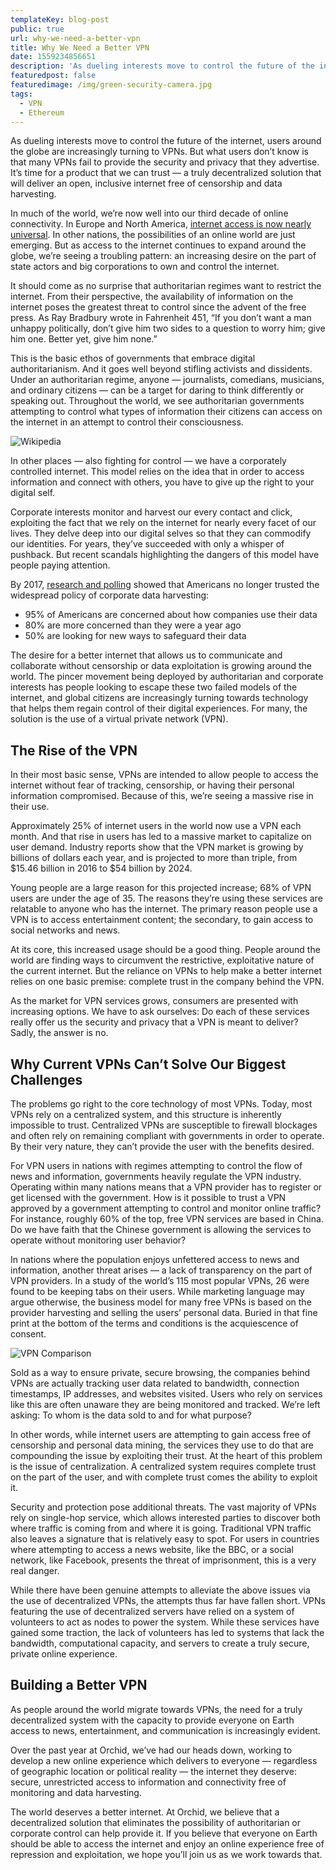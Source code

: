 ```yaml
---
templateKey: blog-post
public: true
url: why-we-need-a-better-vpn
title: Why We Need a Better VPN
date: 1559234856651
description: 'As dueling interests move to control the future of the internet, users around the globe are increasingly turning to VPNs.'
featuredpost: false
featuredimage: /img/green-security-camera.jpg
tags:
  - VPN
  - Ethereum
---
```

As dueling interests move to control the future of the internet, users around the globe are increasingly turning to VPNs. But what users don’t know is that many VPNs fail to provide the security and privacy that they advertise. It’s time for a product that we can trust — a truly decentralized solution that will deliver an open, inclusive internet free of censorship and data harvesting.

In much of the world, we’re now well into our third decade of online connectivity. In Europe and North America, [internet access is now nearly universal](https://supplygem.com/internet-usage-statistics/). In other nations, the possibilities of an online world are just emerging. But as access to the internet continues to expand around the globe, we’re seeing a troubling pattern: an increasing desire on the part of state actors and big corporations to own and control the internet.

It should come as no surprise that authoritarian regimes want to restrict the internet. From their perspective, the availability of information on the internet poses the greatest threat to control since the advent of the free press. As Ray Bradbury wrote in Fahrenheit 451, “If you don’t want a man unhappy politically, don’t give him two sides to a question to worry him; give him one. Better yet, give him none.”

This is the basic ethos of governments that embrace digital authoritarianism. And it goes well beyond stifling activists and dissidents. Under an authoritarian regime, anyone — journalists, comedians, musicians, and ordinary citizens — can be a target for daring to think differently or speaking out. Throughout the world, we see authoritarian governments attempting to control what types of information their citizens can access on the internet in an attempt to control their consciousness.

![Wikipedia](/img/wikipedia-blocked.png)

In other places — also fighting for control — we have a corporately controlled internet. This model relies on the idea that in order to access information and connect with others, you have to give up the right to your digital self.

Corporate interests monitor and harvest our every contact and click, exploiting the fact that we rely on the internet for nearly every facet of our lives. They delve deep into our digital selves so that they can commodify our identities. For years, they’ve succeeded with only a whisper of pushback. But recent scandals highlighting the dangers of this model have people paying attention.

By 2017, [research and polling](http://www.telesign.com/wp-content/uploads/2016/11/TeleSign-Consumer-Account-Security-Report-2016-FINAL.pdf) showed that Americans no longer trusted the widespread policy of corporate data harvesting:

- 95% of Americans are concerned about how companies use their data
- 80% are more concerned than they were a year ago
- 50% are looking for new ways to safeguard their data

The desire for a better internet that allows us to communicate and collaborate without censorship or data exploitation is growing around the world. The pincer movement being deployed by authoritarian and corporate interests has people looking to escape these two failed models of the internet, and global citizens are increasingly turning towards technology that helps them regain control of their digital experiences. For many, the solution is the use of a virtual private network (VPN).

## The Rise of the VPN
In their most basic sense, VPNs are intended to allow people to access the internet without fear of tracking, censorship, or having their personal information compromised. Because of this, we’re seeing a massive rise in their use.

Approximately 25% of internet users in the world now use a VPN each month. And that rise in users has led to a massive market to capitalize on user demand. Industry reports show that the VPN market is growing by billions of dollars each year, and is projected to more than triple, from $15.46 billion in 2016 to $54 billion by 2024.

Young people are a large reason for this projected increase; 68% of VPN users are under the age of 35. The reasons they’re using these services are relatable to anyone who has the internet. The primary reason people use a VPN is to access entertainment content; the secondary, to gain access to social networks and news.

At its core, this increased usage should be a good thing. People around the world are finding ways to circumvent the restrictive, exploitative nature of the current internet. But the reliance on VPNs to help make a better internet relies on one basic premise: complete trust in the company behind the VPN.

As the market for VPN services grows, consumers are presented with increasing options. We have to ask ourselves: Do each of these services really offer us the security and privacy that a VPN is meant to deliver? Sadly, the answer is no.

## Why Current VPNs Can’t Solve Our Biggest Challenges
The problems go right to the core technology of most VPNs. Today, most VPNs rely on a centralized system, and this structure is inherently impossible to trust. Centralized VPNs are susceptible to firewall blockages and often rely on remaining compliant with governments in order to operate. By their very nature, they can’t provide the user with the benefits desired.

For VPN users in nations with regimes attempting to control the flow of news and information, governments heavily regulate the VPN industry. Operating within many nations means that a VPN provider has to register or get licensed with the government. How is it possible to trust a VPN approved by a government attempting to control and monitor online traffic? For instance, roughly 60% of the top, free VPN services are based in China. Do we have faith that the Chinese government is allowing the services to operate without monitoring user behavior?

In nations where the population enjoys unfettered access to news and information, another threat arises — a lack of transparency on the part of VPN providers. In a study of the world’s 115 most popular VPNs, 26 were found to be keeping tabs on their users. While marketing language may argue otherwise, the business model for many free VPNs is based on the provider harvesting and selling the users’ personal data. Buried in that fine print at the bottom of the terms and conditions is the acquiescence of consent.

![VPN Comparison](/img/vpn-comparison-chart.png)

Sold as a way to ensure private, secure browsing, the companies behind VPNs are actually tracking user data related to bandwidth, connection timestamps, IP addresses, and websites visited. Users who rely on services like this are often unaware they are being monitored and tracked. We’re left asking: To whom is the data sold to and for what purpose?

In other words, while internet users are attempting to gain access free of censorship and personal data mining, the services they use to do that are compounding the issue by exploiting their trust. At the heart of this problem is the issue of centralization. A centralized system requires complete trust on the part of the user, and with complete trust comes the ability to exploit it.

Security and protection pose additional threats. The vast majority of VPNs rely on single-hop service, which allows interested parties to discover both where traffic is coming from and where it is going. Traditional VPN traffic also leaves a signature that is relatively easy to spot. For users in countries where attempting to access a news website, like the BBC, or a social network, like Facebook, presents the threat of imprisonment, this is a very real danger.

While there have been genuine attempts to alleviate the above issues via the use of decentralized VPNs, the attempts thus far have fallen short. VPNs featuring the use of decentralized servers have relied on a system of volunteers to act as nodes to power the system. While these services have gained some traction, the lack of volunteers has led to systems that lack the bandwidth, computational capacity, and servers to create a truly secure, private online experience.

## Building a Better VPN
As people around the world migrate towards VPNs, the need for a truly decentralized system with the capacity to provide everyone on Earth access to news, entertainment, and communication is increasingly evident.

Over the past year at Orchid, we’ve had our heads down, working to develop a new online experience which delivers to everyone — regardless of geographic location or political reality — the internet they deserve: secure, unrestricted access to information and connectivity free of monitoring and data harvesting.

The world deserves a better internet. At Orchid, we believe that a decentralized solution that eliminates the possibility of authoritarian or corporate control can help provide it. If you believe that everyone on Earth should be able to access the internet and enjoy an online experience free of repression and exploitation, we hope you’ll join us as we work towards that.